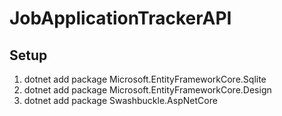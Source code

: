 # JobApplicationTrackerAPI
## Setup
1. dotnet add package Microsoft.EntityFrameworkCore.Sqlite
2. dotnet add package Microsoft.EntityFrameworkCore.Design
3. dotnet add package Swashbuckle.AspNetCore

